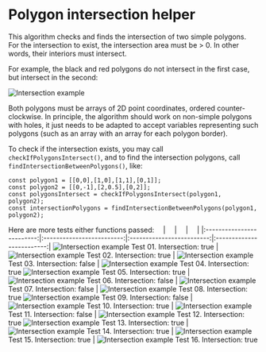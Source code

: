 # Polygon intersection helper

This algorithm checks and finds the intersection of two simple polygons. For the intersection to exist, the intersection area must be > 0. In other words, their interiors must intersect. 

For example, the black and red polygons do not intersect in the first case, but intersect in the second:

![Intersection example](polygon-intersection-example.png)

Both polygons must be arrays of 2D point coordinates, ordered counter-clockwise. In principle, the algorithm should work on non-simple polygons with holes, it just needs to be adapted to accept variables representing such polygons (such as an array with an array for each polygon border).

To check if the intersection exists, you may call `checkIfPolygonsIntersect()`, and to find the intersection polygons, call `findIntersectionBetweenPolygons()`, like:

```
const polygon1 = [[0,0],[1,0],[1,1],[0,1]];
const polygon2 = [[0,-1],[2,0.5],[0,2]];
const polygonsIntersect = checkIfPolygonsIntersect(polygon1, polygon2);
const intersectionPolygons = findIntersectionBetweenPolygons(polygon1, polygon2);
```

Here are more tests either functions passed:
⠀ | ⠀ | ⠀ | ⠀ |
|:-------------------------:|:-------------------------:|:-------------------------:|:-------------------------:|
![Intersection example](test/test-00-intersection-true.png) Test 01. Intersection: true |  ![Intersection example](test/test-01-intersection-true.png) Test 02. Intersection: true | ![Intersection example](test/test-02-intersection-false.png) Test 03. Intersection: false | ![Intersection example](test/test-03-intersection-true.png) Test 04. Intersection: true
![Intersection example](test/test-04-intersection-true.png) Test 05. Intersection: true |  ![Intersection example](test/test-05-intersection-false.png) Test 06. Intersection: false | ![Intersection example](test/test-06-intersection-false.png) Test 07. Intersection: false | ![Intersection example](test/test-07-intersection-true.png) Test 08. Intersection: true
![Intersection example](test/test-08-intersection-false.png) Test 09. Intersection: false |  ![Intersection example](test/test-09-intersection-true.png) Test 10. Intersection: true | ![Intersection example](test/test-10-intersection-false.png) Test 11. Intersection: false  | ![Intersection example](test/test-11-intersection-false.png) Test 12. Intersection: true
![Intersection example](test/test-12-intersection-false.png) Test 13. Intersection: true |  ![Intersection example](test/test-13-intersection-true.png) Test 14. Intersection: true | ![Intersection example](test/test-14-intersection-false.png) Test 15. Intersection: true  | ![Intersection example](test/test-15-intersection-false.png) Test 16. Intersection: true

